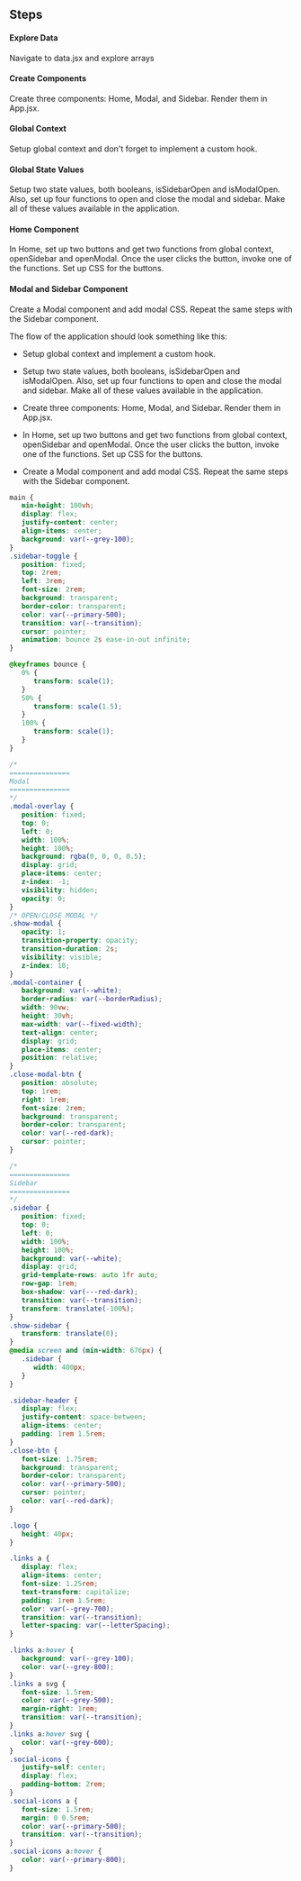 ## Steps

#### Explore Data

Navigate to data.jsx and explore arrays

#### Create Components

Create three components: Home, Modal, and Sidebar. Render them in App.jsx.

#### Global Context

Setup global context and don't forget to implement a custom hook.

#### Global State Values

Setup two state values, both booleans, isSidebarOpen and isModalOpen. Also, set up four functions to open and close the modal and sidebar. Make all of these values available in the application.

#### Home Component

In Home, set up two buttons and get two functions from global context, openSidebar and openModal. Once the user clicks the button, invoke one of the functions. Set up CSS for the buttons.

#### Modal and Sidebar Component

Create a Modal component and add modal CSS. Repeat the same steps with the Sidebar component.

The flow of the application should look something like this:

-  Setup global context and implement a custom hook.

-  Setup two state values, both booleans, isSidebarOpen and isModalOpen. Also, set up four functions to open and close the modal and sidebar. Make all of these values available in the application.

-  Create three components: Home, Modal, and Sidebar. Render them in App.jsx.

-  In Home, set up two buttons and get two functions from global context, openSidebar and openModal. Once the user clicks the button, invoke one of the functions. Set up CSS for the buttons.

-  Create a Modal component and add modal CSS. Repeat the same steps with the Sidebar component.

```css
main {
   min-height: 100vh;
   display: flex;
   justify-content: center;
   align-items: center;
   background: var(--grey-100);
}
.sidebar-toggle {
   position: fixed;
   top: 2rem;
   left: 3rem;
   font-size: 2rem;
   background: transparent;
   border-color: transparent;
   color: var(--primary-500);
   transition: var(--transition);
   cursor: pointer;
   animation: bounce 2s ease-in-out infinite;
}

@keyframes bounce {
   0% {
      transform: scale(1);
   }
   50% {
      transform: scale(1.5);
   }
   100% {
      transform: scale(1);
   }
}

/*
=============== 
Modal
===============
*/
.modal-overlay {
   position: fixed;
   top: 0;
   left: 0;
   width: 100%;
   height: 100%;
   background: rgba(0, 0, 0, 0.5);
   display: grid;
   place-items: center;
   z-index: -1;
   visibility: hidden;
   opacity: 0;
}
/* OPEN/CLOSE MODAL */
.show-modal {
   opacity: 1;
   transition-property: opacity;
   transition-duration: 2s;
   visibility: visible;
   z-index: 10;
}
.modal-container {
   background: var(--white);
   border-radius: var(--borderRadius);
   width: 90vw;
   height: 30vh;
   max-width: var(--fixed-width);
   text-align: center;
   display: grid;
   place-items: center;
   position: relative;
}
.close-modal-btn {
   position: absolute;
   top: 1rem;
   right: 1rem;
   font-size: 2rem;
   background: transparent;
   border-color: transparent;
   color: var(--red-dark);
   cursor: pointer;
}

/*
=============== 
Sidebar
===============
*/
.sidebar {
   position: fixed;
   top: 0;
   left: 0;
   width: 100%;
   height: 100%;
   background: var(--white);
   display: grid;
   grid-template-rows: auto 1fr auto;
   row-gap: 1rem;
   box-shadow: var(---red-dark);
   transition: var(--transition);
   transform: translate(-100%);
}
.show-sidebar {
   transform: translate(0);
}
@media screen and (min-width: 676px) {
   .sidebar {
      width: 400px;
   }
}

.sidebar-header {
   display: flex;
   justify-content: space-between;
   align-items: center;
   padding: 1rem 1.5rem;
}
.close-btn {
   font-size: 1.75rem;
   background: transparent;
   border-color: transparent;
   color: var(--primary-500);
   cursor: pointer;
   color: var(--red-dark);
}

.logo {
   height: 40px;
}

.links a {
   display: flex;
   align-items: center;
   font-size: 1.25rem;
   text-transform: capitalize;
   padding: 1rem 1.5rem;
   color: var(--grey-700);
   transition: var(--transition);
   letter-spacing: var(--letterSpacing);
}

.links a:hover {
   background: var(--grey-100);
   color: var(--grey-800);
}
.links a svg {
   font-size: 1.5rem;
   color: var(--grey-500);
   margin-right: 1rem;
   transition: var(--transition);
}
.links a:hover svg {
   color: var(--grey-600);
}
.social-icons {
   justify-self: center;
   display: flex;
   padding-bottom: 2rem;
}
.social-icons a {
   font-size: 1.5rem;
   margin: 0 0.5rem;
   color: var(--primary-500);
   transition: var(--transition);
}
.social-icons a:hover {
   color: var(--primary-800);
}
```
